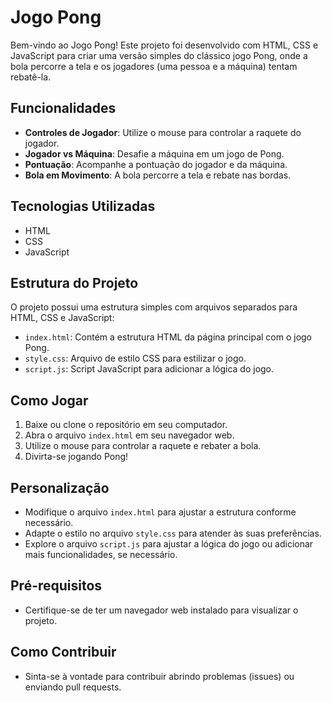 # Jogo Pong

Bem-vindo ao Jogo Pong! Este projeto foi desenvolvido com HTML, CSS e JavaScript para criar uma versão simples do clássico jogo Pong, onde a bola percorre a tela e os jogadores (uma pessoa e a máquina) tentam rebatê-la.

## Funcionalidades

- **Controles de Jogador**: Utilize o mouse para controlar a raquete do jogador.
- **Jogador vs Máquina**: Desafie a máquina em um jogo de Pong.
- **Pontuação**: Acompanhe a pontuação do jogador e da máquina.
- **Bola em Movimento**: A bola percorre a tela e rebate nas bordas.

## Tecnologias Utilizadas

- HTML
- CSS
- JavaScript

## Estrutura do Projeto

O projeto possui uma estrutura simples com arquivos separados para HTML, CSS e JavaScript:

- `index.html`: Contém a estrutura HTML da página principal com o jogo Pong.
- `style.css`: Arquivo de estilo CSS para estilizar o jogo.
- `script.js`: Script JavaScript para adicionar a lógica do jogo.

## Como Jogar

1. Baixe ou clone o repositório em seu computador.
2. Abra o arquivo `index.html` em seu navegador web.
3. Utilize o mouse para controlar a raquete e rebater a bola.
4. Divirta-se jogando Pong!

## Personalização

- Modifique o arquivo `index.html` para ajustar a estrutura conforme necessário.
- Adapte o estilo no arquivo `style.css` para atender às suas preferências.
- Explore o arquivo `script.js` para ajustar a lógica do jogo ou adicionar mais funcionalidades, se necessário.

## Pré-requisitos

- Certifique-se de ter um navegador web instalado para visualizar o projeto.

## Como Contribuir

- Sinta-se à vontade para contribuir abrindo problemas (issues) ou enviando pull requests.